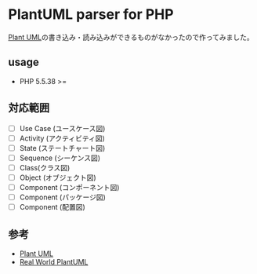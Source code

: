 # PlantUML parser for PHP

[Plant UML](http://plantuml.com/ja/)の書き込み・読み込みができるものがなかったので作ってみました。

## usage
* PHP 5.5.38 >=

## 対応範囲

* [ ] Use Case (ユースケース図)
* [ ] Activity (アクティビティ図)
* [ ] State (ステートチャート図)	
* [ ] Sequence (シーケンス図)
* [ ] Class(クラス図)
* [ ] Object	(オブジェクト図)
* [ ] Component	(コンポーネント図)
* [ ] Component	(パッケージ図)
* [ ] Component	(配置図)

## 参考
* [Plant UML](http://plantuml.com/ja/)
* [Real World PlantUML](https://real-world-plantuml.com/)